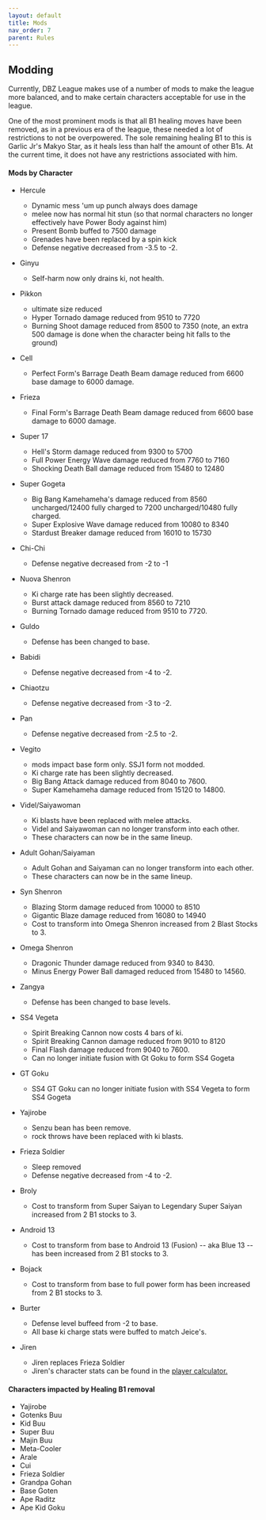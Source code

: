```yaml
---
layout: default
title: Mods
nav_order: 7
parent: Rules
---
```

## Modding

Currently, DBZ League makes use of a number of mods to make the league more balanced, and to make certain characters acceptable for use in the league.

One of the most prominent mods is that all B1 healing moves have been removed, as in a previous era of the league, these needed a lot of restrictions to not be overpowered. 
The sole remaining healing B1 to this is Garlic Jr's Makyo Star, as it heals less than half the amount of other B1s. At the current time, it does not have any restrictions associated with him.

#### Mods by Character

- Hercule
    - Dynamic mess 'um up punch always does damage
    - melee now has normal hit stun (so that normal characters no longer effectively have Power Body against him)
    - Present Bomb buffed to 7500 damage
    - Grenades have been replaced by a spin kick
    - Defense negative decreased from -3.5 to -2.
- Ginyu
    - Self-harm now only drains ki, not health.
- Pikkon
    - ultimate size reduced
    - Hyper Tornado damage reduced from 9510 to 7720
    - Burning Shoot damage reduced from 8500 to 7350 (note, an extra 500 damage is done when the character being hit falls to the ground)
- Cell
    - Perfect Form's Barrage Death Beam damage reduced from 6600 base damage to 6000 damage.
- Frieza
    - Final Form's Barrage Death Beam damage reduced from 6600 base damage to 6000 damage.
- Super 17
    - Hell's Storm damage reduced from 9300 to 5700 
    - Full Power Energy Wave damage reduced from 7760 to 7160
    - Shocking Death Ball damage reduced from 15480 to 12480
- Super Gogeta
    - Big Bang Kamehameha's damage reduced from 8560 uncharged/12400 fully charged to 7200 uncharged/10480 fully charged.
    - Super Explosive Wave damage reduced from 10080 to 8340
    - Stardust Breaker damage reduced from 16010 to 15730
- Chi-Chi
    - Defense negative decreased from -2 to -1
- Nuova Shenron
    - Ki charge rate has been slightly decreased.
    - Burst attack damage reduced from 8560 to 7210
    - Burning Tornado damage reduced from 9510 to 7720.
- Guldo 
    - Defense has been changed to base.
- Babidi
    - Defense negative decreased from -4 to -2.
- Chiaotzu
    - Defense negative decreased from -3 to -2.
- Pan
    - Defense negative decreased from -2.5 to -2.
- Vegito 
    - mods impact base form only. SSJ1 form not modded.
    - Ki charge rate has been slightly decreased.
    - Big Bang Attack damage reduced from 8040 to 7600.
    - Super Kamehameha damage reduced from 15120 to 14800.
- Videl/Saiyawoman
    - Ki blasts have been replaced with melee attacks.
    - Videl and Saiyawoman can no longer transform into each other.
    - These characters can now be in the same lineup.
- Adult Gohan/Saiyaman
    - Adult Gohan and Saiyaman can no longer transform into each other.
    - These characters can now be in the same lineup.
- Syn Shenron
    - Blazing Storm damage reduced from 10000 to 8510
    - Gigantic Blaze damage reduced from 16080 to 14940
    - Cost to transform into Omega Shenron increased from 2 Blast Stocks to 3.
- Omega Shenron
  - Dragonic Thunder damage reduced from 9340 to 8430.
  - Minus Energy Power Ball damaged reduced from 15480 to 14560.
- Zangya
    - Defense has been changed to base levels.
- SS4 Vegeta
    - Spirit Breaking Cannon now costs 4 bars of ki.
    - Spirit Breaking Cannon damage reduced from 9010 to 8120
    - Final Flash damage reduced from 9040 to 7600.
    - Can no longer initiate fusion with Gt Goku to form SS4 Gogeta
- GT Goku
    - SS4 GT Goku can no longer initiate fusion with SS4 Vegeta to form SS4 Gogeta

- Yajirobe
    - Senzu bean has been remove.
    - rock throws have been replaced with ki blasts.
- Frieza Soldier
    - Sleep removed
    - Defense negative decreased from -4 to -2.

- Broly
    - Cost to transform from Super Saiyan to Legendary Super Saiyan increased from 2 B1 stocks to 3.
- Android 13
    - Cost to transform from base to Android 13 (Fusion) -- aka Blue 13 -- has been increased from 2 B1 stocks to 3.
- Bojack
    - Cost to transform from base to full power form has been increased from 2 B1 stocks to 3.

- Burter
    - Defense level buffeed from -2 to base.
    - All base ki charge stats were buffed to match Jeice's.
  
- Jiren
  - Jiren replaces Frieza Soldier
  - Jiren's character stats can be found in the [player calculator.](../usefulInfo/playerCalc.md)

#### Characters impacted by Healing B1 removal
 
 - Yajirobe
 - Gotenks Buu
 - Kid Buu
 - Super Buu
 - Majin Buu
 - Meta-Cooler
 - Arale
 - Cui
 - Frieza Soldier
 - Grandpa Gohan
 - Base Goten
 - Ape Raditz
 - Ape Kid Goku
 